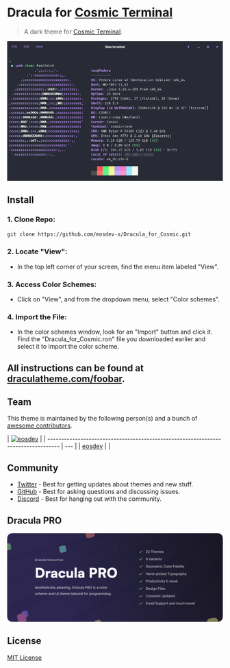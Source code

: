 # Dracula for [Cosmic Terminal](https://github.com/pop-os/cosmic-term)

> A dark theme for [Cosmic Terminal](https://github.com/pop-os/cosmic-term).

![Screenshot](./screenshot.png)

## Install

### 1. Clone Repo:

    git clone https://github.com/eosdev-x/Dracula_for_Cosmic.git

### 2. Locate "View":

- In the top left corner of your screen, find the menu item labeled "View".

### 3. Access Color Schemes:

- Click on "View", and from the dropdown menu, select "Color schemes".

### 4. Import the File:

- In the color schemes window, look for an "Import" button and click it.
  Find the "Dracula_for_Cosmic.ron" file you downloaded earlier and select it to import the color scheme.

## All instructions can be found at [draculatheme.com/foobar](https://draculatheme.com/foobar).

## Team

This theme is maintained by the following person(s) and a bunch of [awesome contributors](https://github.com/dracula/foobar/graphs/contributors).

| [![eosdev](https://github.com/eosdev-x.png?size=100)](https://github.com/eosdev-x) |
| ---------------------------------------------------------------------------------- | --- |
| [eosdev](https://github.com/eosdev-x)                                              |     |

## Community

- [Twitter](https://twitter.com/draculatheme) - Best for getting updates about themes and new stuff.
- [GitHub](https://github.com/dracula/dracula-theme/discussions) - Best for asking questions and discussing issues.
- [Discord](https://draculatheme.com/discord-invite) - Best for hanging out with the community.

## Dracula PRO

[![Dracula PRO](./.github/dracula-pro.png)](https://draculatheme.com/pro)

## License

[MIT License](./LICENSE)
